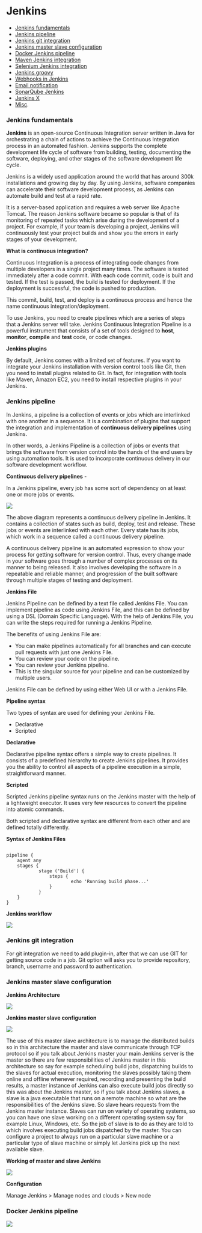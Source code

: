 # Jenkins



- [Jenkins fundamentals](#jenkins-fundamentals)
- [Jenkins pipeline](#jenkins-pipeline)
- [Jenkins git integration](#jenkins-git-integration)
- [Jenkins master slave configuration](#jenkins-master-slave-configuration)
- [Docker Jenkins pipeline](#docker-jenkins-pipeline)
- [Maven Jenkins integration](#maven-jenkins-integration)
- [Selenium Jenkins integration](#selenium-jenkins-integration)
- [Jenkins groovy](#jenkins-groovy)
- [Webhooks in Jenkins](#webhooks-in-jenkins)
- [Email notification](#email-notification)
- [SonarQube Jenkins](#sonarqube-jenkins)
- [Jenkins X](#jenkins-x)
- [Misc](#misc).





### Jenkins fundamentals

**Jenkins** is an open-source Continuous Integration server written in Java for orchestrating a chain of actions to achieve the Continuous Integration process in an automated fashion. Jenkins supports the complete development life cycle of software from building, testing, documenting the software, deploying, and other stages of the software development life cycle.

Jenkins is a widely used application around the world that has around 300k installations and growing day by day. By using Jenkins, software companies can accelerate their software development process, as Jenkins can automate build and test at a rapid rate.

It is a server-based application and requires a web server like Apache Tomcat. The reason Jenkins software became so popular is that of its monitoring of repeated tasks which arise during the development of a project. For example, if your team is developing a project, Jenkins will continuously test your project builds and show you the errors in early stages of your development.



**What is continuous integration?**

Continuous Integration is a process of integrating code changes from multiple developers in a single project many times. The software is tested immediately after a code commit. With each code commit, code is built and tested. If the test is passed, the build is tested for deployment. If the deployment is successful, the code is pushed to production.

This commit, build, test, and deploy is a continuous process and hence the name continuous integration/deployment.

To use Jenkins, you need to create pipelines which are a series of steps that a Jenkins server will take. Jenkins Continuous Integration Pipeline is a powerful instrument that consists of a set of tools designed to **host**, **monitor**, **compile** and **test** code, or code changes.



**Jenkins plugins**

By default, Jenkins comes with a limited set of features. If you want to integrate your Jenkins installation with version control tools like Git, then you need to install plugins related to Git. In fact, for integration with tools like Maven, Amazon EC2, you need to install respective plugins in your Jenkins.



### Jenkins pipeline

In Jenkins, a pipeline is a collection of events or jobs which are interlinked with one another in a sequence. It is a combination of plugins that support the integration and implementation of **continuous delivery pipelines** using Jenkins.

In other words, a Jenkins Pipeline is a collection of jobs or events that brings the software from version control into the hands of the end users by using automation tools. It is used to incorporate continuous delivery in our software development workflow.

**Continuous delivery pipelines** - 

In a Jenkins pipeline, every job has some sort of dependency on at least one or more jobs or events. 

![](D:\MohdFurkan\knowledge\content\images\pipeline.png)

The above diagram represents a continuous delivery pipeline in Jenkins. It contains a collection of states such as build, deploy, test and release. These jobs or events are interlinked with each other. Every state has its jobs, which work in a sequence called a continuous delivery pipeline.

A continuous delivery pipeline is an automated expression to show your process for getting software for version control. Thus, every change made in your software goes through a number of complex processes on its manner to being released. It also involves developing the software in a repeatable and reliable manner, and progression of the built software through multiple stages of testing and deployment.



**Jenkins File**

Jenkins Pipeline can be defined by a text file called Jenkins File. You can implement pipeline as code using Jenkins File, and this can be defined by using a DSL (Domain Specific Language). With the help of Jenkins File, you can write the steps required for running a Jenkins Pipeline.

The benefits of using Jenkins File are:

- You can make pipelines automatically for all branches and can execute pull requests with just one Jenkins File.
- You can review your code on the pipeline.
- You can review your Jenkins pipeline.
- This is the singular source for your pipeline and can be customized by multiple users.

Jenkins File can be defined by using either Web UI or with a Jenkins File.

**Pipeline syntax**

Two types of syntax are used for defining your Jenkins File.

- Declarative
- Scripted

**Declarative**

Declarative pipeline syntax offers a simple way to create pipelines. It consists of a predefined hierarchy to create Jenkins pipelines. It provides you the ability to control all aspects of a pipeline execution in a simple, straightforward manner. 

**Scripted**

Scripted Jenkins pipeline syntax runs on the Jenkins master with the help of a lightweight executor. It uses very few resources to convert the pipeline into atomic commands.

Both scripted and declarative syntax are different from each other and are defined totally differently.

**Syntax of Jenkins Files**

```jenkins

pipeline {  
    agent any  
    stages {  
            stage ('Build') {  
                steps {  
                        echo 'Running build phase...'  
                }  
            }  
    }  
}  
```

 

**Jenkins workflow**

![](D:\MohdFurkan\knowledge\content\images\jenkins_workflow.png)



### Jenkins git integration

For git integration we need to add plugin-in, after that we can use GIT for getting source code in a job. Git option will asks you to provide repository, branch, username and password to authentication.



### Jenkins master slave configuration

**Jenkins Architecture**

![](D:\MohdFurkan\knowledge\content\images\jenkins_arch.png)



**Jenkins master slave configuration**

![](D:\MohdFurkan\knowledge\content\images\jenkins_master.png)



The use of this master slave architecture is to manage the distributed builds so in this architecture the master and slave communicate through TCP protocol so if you talk about Jenkins master your main Jenkins server is the master so there are few responsibilities of Jenkins master in this architecture so say for example scheduling build jobs, dispatching builds to the slaves for actual execution, monitoring the slaves possibly taking them online and offline whenever required, recording  and presenting the build results, a master instance of Jenkins can also execute build jobs directly so this was about the Jenkins master, so if you talk about Jenkins slaves, a slave is a java executable that runs on a remote machine so what are the responsibilities of the Jenkins slave. So slave hears requests from the Jenkins master instance. Slaves can run on variety of operating systems, so you can have one slave working on a different operating system say for example Linux, Windows, etc. So the job of slave is to do as they are told to which involves executing build jobs dispatched by the master. You can configure a project to always run on a particular slave machine or a particular type of slave machine or simply let Jenkins pick up the next available slave. 

**Working of master and slave Jenkins**

![](D:\MohdFurkan\knowledge\content\images\jenkins_master_working.png)



**Configuration**

Manage Jenkins > Manage nodes and clouds > New node



### Docker Jenkins pipeline

![](D:\MohdFurkan\knowledge\content\images\docker_jenkins.png)



